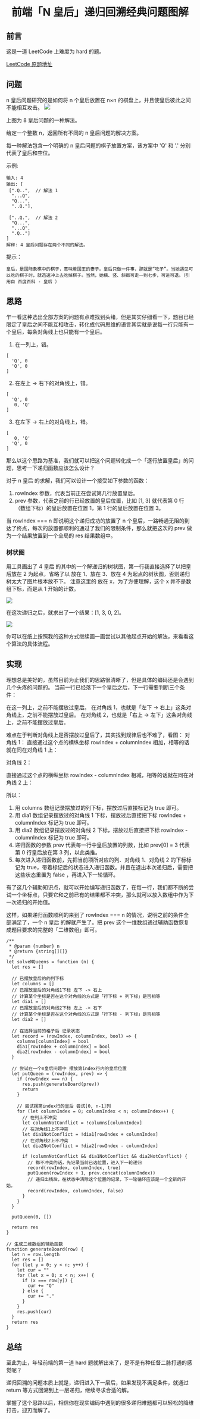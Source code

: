 # <center>前端「N 皇后」递归回溯经典问题图解</center>

## 前言

这是一道 LeetCode 上难度为 hard 的题。

[LeetCode 原题地址](https://leetcode-cn.com/problems/n-queens/)

## 问题

n 皇后问题研究的是如何将 n 个皇后放置在 n×n 的棋盘上，并且使皇后彼此之间不能相互攻击。
![](../../images/n皇后.awebp)

上图为 8 皇后问题的一种解法。

给定一个整数 n，返回所有不同的 n 皇后问题的解决方案。

每一种解法包含一个明确的 n 皇后问题的棋子放置方案，该方案中 'Q' 和 '.' 分别代表了皇后和空位。

示例:

```
输入: 4
输出: [
 [".Q..",  // 解法 1
  "...Q",
  "Q...",
  "..Q."],

 ["..Q.",  // 解法 2
  "Q...",
  "...Q",
  ".Q.."]
]
解释: 4 皇后问题存在两个不同的解法。
```

提示：

```
皇后，是国际象棋中的棋子，意味着国王的妻子。皇后只做一件事，那就是“吃子”。当她遇见可以吃的棋子时，就迅速冲上去吃掉棋子。当然，她横、竖、斜都可走一到七步，可进可退。（引用自 百度百科 - 皇后 ）
```

## 思路

乍一看这种选出全部方案的问题有点难找到头绪，但是其实仔细看一下，题目已经限定了皇后之间不能互相攻击，转化成代码思维的语言其实就是说每一行只能有一个皇后，每条对角线上也只能有一个皇后。

1. 在一列上，错。

```
[
  'Q', 0
  'Q', 0
]
```

2. 在左上 -> 右下的对角线上，错。

```
[
  'Q', 0
   0, 'Q'
]

```

3. 在左下 -> 右上的对角线上，错。

```
[
   0, 'Q'
  'Q', 0
]
```

那么以这个思路为基准，我们就可以把这个问题转化成一个「逐行放置皇后」的问题，思考一下递归函数应该怎么设计？

对于 n 皇后 的求解，我们可以设计一个接受如下参数的函数：

1. rowIndex 参数，代表当前正在尝试第几行放置皇后。
2. prev 参数，代表之前的行已经放置的皇后位置，比如 [1, 3] 就代表第 0 行（数组下标）的皇后放置在位置 1，第 1 行的皇后放置在位置 3。

当 rowIndex === n 即说明这个递归成功的放置了 n 个皇后，一路畅通无阻的到达了终点，每次的放置都顺利的通过了我们的限制条件，那么就把这次的 prev 做为一个结果放置到一个全局的 res 结果数组中。

### 树状图

用工具画出了 4 皇后 的其中的一个解递归的树状图，第一行我直接选择了以把皇后放在 2 为起点，省略了以 放在 1、放在 3、放在 4 为起点的树状图，否则递归树太大了图片根本放不下。
注意这里的 放在 x，为了方便理解，这个 x 并不是数组下标，而是从 1 开始的计数。

![](../../images/n皇后递归树.awebp)

在这次递归之后，就求出了一个结果：[1, 3, 0, 2]。

![](../../images/n皇后递归结果.awebp)

你可以在纸上按照我的这种方式继续画一画尝试以其他起点开始的解法，来看看这个算法的具体流程。

## 实现

理想总是美好的，虽然目前为止我们的思路很清晰了，但是具体的编码还是会遇到几个头疼的问题的。
当前一行已经落下一个皇后之后，下一行需要判断三个条件：

在这一列上，之前不能摆放过皇后。
在对角线 1，也就是「左下 -> 右上」这条对角线上，之前不能摆放过皇后。
在对角线 2，也就是「右上 -> 左下」这条对角线上，之前不能摆放过皇后。

难点在于判断对角线上是否摆放过皇后了，其实找到规律后也不难了，看图：
对角线 1：
直接通过这个点的横纵坐标 rowIndex + columnIndex 相加，相等的话就在同在对角线 1 上：

对角线 2：

直接通过这个点的横纵坐标 rowIndex - columnIndex 相减，相等的话就在同在对角线 2 上：

所以：

1. 用 columns 数组记录摆放过的列下标，摆放过后直接标记为 true 即可。
2. 用 dia1 数组记录摆放过的对角线 1 下标，摆放过后直接把下标 rowIndex + columnIndex 标记为 true 即可。
3. 用 dia2 数组记录摆放过的对角线 2 下标，摆放过后直接把下标 rowIndex - columnIndex 标记为 true 即可。
4. 递归函数的参数 prev 代表每一行中皇后放置的列数，比如 prev[0] = 3 代表第 0 行皇后放在第 3 列，以此类推。
5. 每次进入递归函数前，先把当前项所对应的列、对角线 1、对角线 2 的下标标记为 true，带着标记后的状态进入递归函数。并且在退出本次递归后，需要把这些状态重置为 false ，再进入下一轮循环。

有了这几个辅助知识点，就可以开始编写递归函数了，在每一行，我们都不断的尝试一个坐标点，只要它和之前已有的结果都不冲突，那么就可以放入数组中作为下一次递归的开始值。

这样，如果递归函数顺利的来到了 rowIndex === n 的情况，说明之前的条件全部满足了，一个 n 皇后 的解就产生了。把 prev 这个一维数组通过辅助函数恢复成题目要求的完整的「二维数组」即可。

```
/**
 * @param {number} n
 * @return {string[][]}
 */
let solveNQueens = function (n) {
  let res = []

  // 已摆放皇后的的列下标
  let columns = []
  // 已摆放皇后的对角线1下标 左下 -> 右上
  // 计算某个坐标是否在这个对角线的方式是「行下标 + 列下标」是否相等
  let dia1 = []
  // 已摆放皇后的对角线2下标 左上 -> 右下
  // 计算某个坐标是否在这个对角线的方式是「行下标 - 列下标」是否相等
  let dia2 = []

  // 在选择当前的格子后 记录状态
  let record = (rowIndex, columnIndex, bool) => {
    columns[columnIndex] = bool
    dia1[rowIndex + columnIndex] = bool
    dia2[rowIndex - columnIndex] = bool
  }

  // 尝试在一个n皇后问题中 摆放第index行内的皇后位置
  let putQueen = (rowIndex, prev) => {
    if (rowIndex === n) {
      res.push(generateBoard(prev))
      return
    }

    // 尝试摆第index行的皇后 尝试[0, n-1]列
    for (let columnIndex = 0; columnIndex < n; columnIndex++) {
      // 在列上不冲突
      let columnNotConflict = !columns[columnIndex]
      // 在对角线1上不冲突
      let dia1NotConflict = !dia1[rowIndex + columnIndex]
      // 在对角线2上不冲突
      let dia2NotConflict = !dia2[rowIndex - columnIndex]

      if (columnNotConflict && dia1NotConflict && dia2NotConflict) {
        // 都不冲突的话，先记录当前已选位置，进入下一轮递归
        record(rowIndex, columnIndex, true)
        putQueen(rowIndex + 1, prev.concat(columnIndex))
        // 递归出栈后，在状态中清除这个位置的记录，下一轮循环应该是一个全新的开始。
        record(rowIndex, columnIndex, false)
      }
    }
  }

  putQueen(0, [])

  return res
}

// 生成二维数组的辅助函数
function generateBoard(row) {
  let n = row.length
  let res = []
  for (let y = 0; y < n; y++) {
    let cur = ""
    for (let x = 0; x < n; x++) {
      if (x === row[y]) {
        cur += "Q"
      } else {
        cur += "."
      }
    }
    res.push(cur)
  }
  return res
}
```

## 总结

至此为止，年轻前端的第一道 hard 题就解出来了，是不是有种任督二脉打通的感觉呢？

递归回溯的问题本质上就是，递归进入下一层后，如果发现不满足条件，就通过 return 等方式回溯到上一层递归，继续寻求合适的解。

掌握了这个思路以后，相信你在现实编码中遇到的很多递归难题都可以轻松的降维打击，迎刃而解了。
